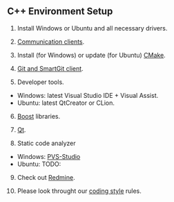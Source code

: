 ## C++ Environment Setup

1. Install Windows or Ubuntu and all necessary drivers.

2. [Communication clients](../../communication/README.md).

3. Install (for Windows) or update (for Ubuntu) [CMake](https://cmake.org).
  
4. [Git and SmartGit client](../../git/README.md).

5. Developer tools.

  * Windows: latest Visual Studio IDE + Visual Assist.
  * Ubuntu: latest QtCreator or CLion.

6. [Boost](http://www.boost.org) libraries.

7. [Qt](https://www.qt.io).

8. Static code analyzer

  * Windows: [PVS-Studio](https://www.viva64.com/en/pvs-studio/)
  * Ubuntu: TODO:
  
9. Check out [Redmine](../../redmine).

10. Please look throught our [coding style](../../coding-style) rules.
